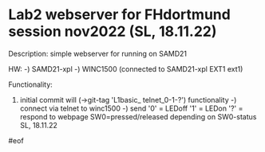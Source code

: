 Lab2 webserver for FHdortmund session nov2022 (SL, 18.11.22)
============================================================
Description: simple webserver for running on SAMD21

HW:
 -) SAMD21-xpl 
 -) WINC1500 (connected to SAMD21-xpl EXT1 ext1)

Functionality:
 1) initial commit will (->git-tag 'L1basic_ telnet_0-1-?') functionality
    -) connect via telnet to winc1500
    -) send 
        '0' = LEDoff
        '1' = LEDon
        '?' = respond to webpage SW0=pressed/released depending on SW0-status
    SL, 18.11.22

#eof
